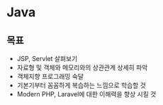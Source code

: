 # Java

## 목표

* JSP, Servlet 살펴보기
* 자료형 및 객체와 메모리와의 상관관계 상세히 파악
* 객체지향 프로그래밍 숙달
* 기본기부터 꼼꼼하게 복습하는 느낌으로 학습할 것
* Modern PHP, Laravel에 대한 이해력을 향상 시킬 것
